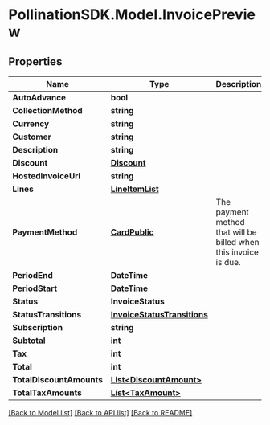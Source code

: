 
# PollinationSDK.Model.InvoicePreview

## Properties

Name | Type | Description | Notes
------------ | ------------- | ------------- | -------------
**AutoAdvance** | **bool** |  | [optional] 
**CollectionMethod** | **string** |  | 
**Currency** | **string** |  | 
**Customer** | **string** |  | 
**Description** | **string** |  | [optional] 
**Discount** | [**Discount**](Discount.md) |  | [optional] 
**HostedInvoiceUrl** | **string** |  | [optional] 
**Lines** | [**LineItemList**](LineItemList.md) |  | 
**PaymentMethod** | [**CardPublic**](CardPublic.md) | The payment method that will be billed when this invoice is due. | [optional] 
**PeriodEnd** | **DateTime** |  | 
**PeriodStart** | **DateTime** |  | 
**Status** | **InvoiceStatus** |  | 
**StatusTransitions** | [**InvoiceStatusTransitions**](InvoiceStatusTransitions.md) |  | 
**Subscription** | **string** |  | [optional] 
**Subtotal** | **int** |  | 
**Tax** | **int** |  | [optional] 
**Total** | **int** |  | 
**TotalDiscountAmounts** | [**List&lt;DiscountAmount&gt;**](DiscountAmount.md) |  | [optional] 
**TotalTaxAmounts** | [**List&lt;TaxAmount&gt;**](TaxAmount.md) |  | [optional] 

[[Back to Model list]](../README.md#documentation-for-models)
[[Back to API list]](../README.md#documentation-for-api-endpoints)
[[Back to README]](../README.md)

